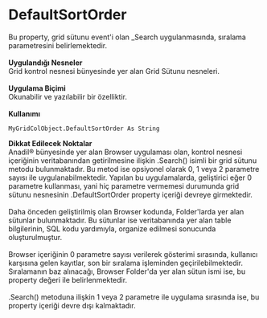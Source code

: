 # DefaultSortOrder

Bu property, grid sütunu event'i olan \_Search uygulanmasında, sıralama parametresini belirlemektedir.\
\
**Uygulandığı Nesneler**\
Grid kontrol nesnesi bünyesinde yer alan Grid Sütunu nesneleri.\
\
**Uygulama Biçimi**\
Okunabilir ve yazılabilir bir özelliktir.\
\
**Kullanımı**

```
MyGridColObject.DefaultSortOrder As String
```

**Dikkat Edilecek Noktalar**\
Anadil® bünyesinde yer alan Browser uygulaması olan, kontrol nesnesi içeriğinin veritabanından getirilmesine ilişkin .Search() isimli bir grid sütunu metodu bulunmaktadır. Bu metod ise opsiyonel olarak 0, 1 veya 2 parametre sayısı ile uygulanabilmektedir. Yapılan bu uygulamalarda, geliştirici eğer 0 parametre kullanması, yani hiç parametre vermemesi durumunda grid sütunu nesnesinin .DefaultSortOrder property içeriği devreye girmektedir.\
\
Daha önceden geliştirilmiş olan Browser kodunda, Folder'larda yer alan sütunlar bulunmaktadır. Bu sütunlar ise veritabanında yer alan table bilgilerinin, SQL kodu yardımıyla, organize edilmesi sonucunda oluşturulmuştur.\
\
Browser içeriğinin 0 parametre sayısı verilerek gösterimi sırasında, kullanıcı karşısına gelen kayıtlar, son bir sıralama işleminden geçirilebilmektedir. Sıralamanın baz alınacağı, Browser Folder'da yer alan sütun ismi ise, bu property değeri ile belirlenmektedir.\
\
.Search() metoduna ilişkin 1 veya 2 parametre ile uygulama sırasında ise, bu property içeriği devre dışı kalmaktadır.
